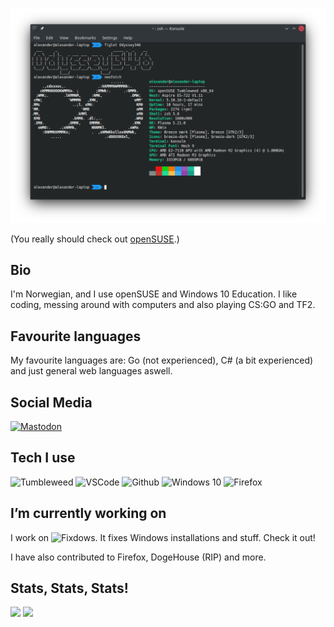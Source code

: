![banner_art](https://github.com/Odyssey346/Odyssey346/blob/master/reallykool.png)


(You really should check out [openSUSE](https://opensuse.org).)

## Bio
I'm Norwegian, and I use openSUSE and Windows 10 Education. I like coding, messing around with computers and also playing CS:GO and TF2.

## Favourite languages
My favourite languages are: Go (not experienced), C# (a bit experienced) and just general web languages aswell.

## Social Media
[![Mastodon](https://img.shields.io/mastodon/follow/69254?domain=https%3A%2F%2Fmastodon.online&color=3088d4&style=for-the-badge)](https://mastodon.online/@Odyssey346)

## Tech I use
![Tumbleweed](https://img.shields.io/static/v1?label=openSUSE&message=Tumbleweed&style=for-the-badge&color=73BA25&logo=openSUSE)
![VSCode](https://img.shields.io/static/v1?label=VSCode&message=stable&style=for-the-badge&color=0078D6&logo=Visual-Studio-Code)
![Github](https://img.shields.io/static/v1?label=GitHub&message=Odyssey346&color=181717&style=for-the-badge&logo=github)
![Windows 10](https://img.shields.io/static/v1?label=Windows%2010&message=21H1&style=for-the-badge&color=0078D6&logo=Windows)
![Firefox](https://www.shields.io/badge/Firefox-Stable-FF9500?logo=firefox&style=for-the-badge)


## I’m currently working on
I work on ![Fixdows](https://github.com/Oxygemo/Fixdows). It fixes Windows installations and stuff. Check it out!

I have also contributed to Firefox, DogeHouse (RIP) and more.


## Stats, Stats, Stats!
<img src="https://github-readme-stats.vercel.app/api?username=Odyssey346&bg_color=40,9E1476,fB4244&title_color=F4F4F4&text_color=F4F4F4&show_icons=true&icon_color=F4F4F4" />

<img src="https://github-readme-stats.vercel.app/api/top-langs?username=Odyssey346&bg_color=40,9E1476,FB4244&title_color=F4F4F4&text_color=F4F4F4&show_icons=true&icon_color=F4F4F4"/>

<!--
**Oxygemo/Oxygemo** is a ✨ _special_ ✨ repository because its `README.md` (this file) appears on your GitHub profile.

Here are some ideas to get you started:

- 🔭 I’m currently working on ...
- 🌱 I’m currently learning ...
- 👯 I’m looking to collaborate on ...
- 🤔 I’m looking for help with ...
- 💬 Ask me about ...
- 📫 How to reach me: ...
- 😄 Pronouns: ...
- ⚡ Fun fact: ...
-->

<!-- 
![lol](https://github.com/Odyssey346/Odyssey346/blob/master/profilepicture.webp)
